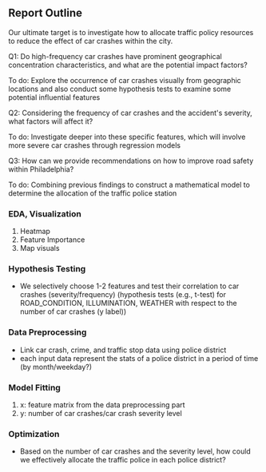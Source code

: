## Report Outline
Our ultimate target is to investigate how to allocate traffic policy resources to reduce the effect of car crashes within the city.

Q1: Do high-frequency car crashes have prominent geographical concentration characteristics, and what are the potential impact factors?

To do: Explore the occurrence of car crashes visually from geographic locations and also conduct some hypothesis tests to examine some potential influential features

Q2: Considering the frequency of car crashes and the accident's severity, what factors will affect it?

To do: Investigate deeper into these specific features, which will involve more severe car crashes through regression models

Q3: How can we provide recommendations on how to improve road safety within Philadelphia?

To do: Combining previous findings to construct a mathematical model to determine the allocation of the traffic police station

### EDA, Visualization
1. Heatmap
2. Feature Importance 
3. Map visuals

### Hypothesis Testing
- We selectively choose 1-2 features and test their correlation to car crashes (severity/frequency)
(hypothesis tests (e.g., t-test) for ROAD_CONDITION, ILLUMINATION, WEATHER with respect to the number of car crashes (y label))

### Data Preprocessing
- Link car crash, crime, and traffic stop data using police district
- each input data represent the stats of a police district in a period of time (by month/weekday?)

### Model Fitting
1. x: feature matrix from the data preprocessing part
2. y: number of car crashes/car crash severity level

### Optimization
- Based on the number of car crashes and the severity level, how could we effectively allocate the traffic police in each police district?
